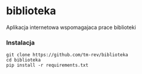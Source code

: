 # biblioteka
Aplikacja internetowa wspomagajaca prace biblioteki

### Instalacja

```
git clone https://github.com/tm-rev/biblioteka
cd biblioteka
pip install -r requirements.txt
```
